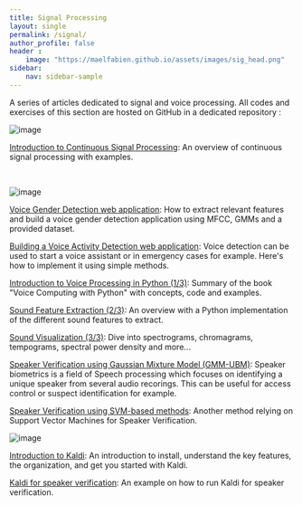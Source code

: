 ```yaml
---
title: Signal Processing
layout: single
permalink: /signal/
author_profile: false
header :
    image: "https://maelfabien.github.io/assets/images/sig_head.png"
sidebar:
    nav: sidebar-sample
---
```


A series of articles dedicated to signal and voice processing. All codes and exercises of this section are hosted on GitHub in a dedicated repository :

<div class="github-card" data-github="maelfabien/Machine_Learning_Tutorials" data-width="100%" data-height="" data-theme="default"></div>
<script src="//cdn.jsdelivr.net/github-cards/latest/widget.js"></script>

![image](https://maelfabien.github.io/assets/images/signal_head.png)

[Introduction to Continuous Signal Processing](https://maelfabien.github.io/machinelearning/Signal1/#): An overview of continuous signal processing with examples.

<br>

![image](https://maelfabien.github.io/assets/images/speech_head.png)

[Voice Gender Detection web application](https://maelfabien.github.io/machinelearning/Speech11/#): How to extract relevant features and build a voice gender detection application using MFCC, GMMs and a provided dataset.

[Building a Voice Activity Detection web application](https://maelfabien.github.io/machinelearning/Speech4/#): Voice detection can be used to start a voice assistant or in emergency cases for example. Here's how to implement it using simple methods.

[Introduction to Voice Processing in Python (1/3)](https://maelfabien.github.io/machinelearning/Speech8/#): Summary of the book "Voice Computing with Python" with concepts, code and examples.

[Sound Feature Extraction (2/3)](https://maelfabien.github.io/machinelearning/Speech9/#): An overview with a Python implementation of the different sound features to extract.

[Sound Visualization (3/3)](https://maelfabien.github.io/machinelearning/Speech10/#): Dive into spectrograms, chromagrams, tempograms, spectral power density and more...

[Speaker Verification using Gaussian Mixture Model (GMM-UBM)](https://maelfabien.github.io/machinelearning/Speech1/): Speaker biometrics is a field of Speech processing which focuses on identifying a unique speaker from several audio recorings. This can be useful for access control or suspect identification for example.

[Speaker Verification using SVM-based methods](https://maelfabien.github.io/machinelearning/Speech2/#): Another method relying on Support Vector Machines for Speaker Verification.


![image](https://maelfabien.github.io/assets/images/kaldi_head.png)

[Introduction to Kaldi](https://maelfabien.github.io/signal/kaldi/): An introduction to install, understand the key features, the organization, and get you started with Kaldi.

[Kaldi for speaker verification](https://maelfabien.github.io/signal/kaldi2/): An example on how to run Kaldi for speaker verification.


<script type="text/javascript" src="//downloads.mailchimp.com/js/signup-forms/popup/unique-methods/embed.js" data-dojo-config="usePlainJson: true, isDebug: false"></script><script type="text/javascript">window.dojoRequire(["mojo/signup-forms/Loader"], function(L) { L.start({"baseUrl":"mc.us3.list-manage.com","uuid":"c76a8e2ec2bd989affb9a074f","lid":"4646542adb","uniqueMethods":true}) })</script>
